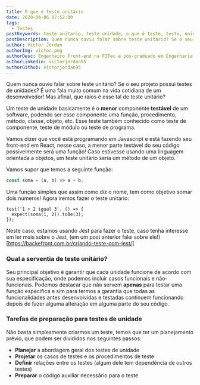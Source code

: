 ```yaml
---
title: O que é teste unitário
date: 2020-04-06 07:52:00
tags:
  - Testes
postKeywords: teste unitario, teste unidade, o que é teste, teste, unidade, jest, teste front-end, teste de modulo, unit test
postDescription: Quem nunca ouviu falar sobre teste unitário? Se o seu projeto possui testes de unidades? É uma fala muito comum na vida cotidiana de um desenvolvedor! Mas afinal, que raios é esse tal de teste unitário?
author: Victor Jordan
authorImg: victor.png
authorDesc: Engenheiro Front-end na FITec e pós-graduado em Engenharia de Software pela PUC-MG e formado em Banco de Dados pela Fatec, apaixonado por usabilidade, performance e UX!
authorLinkedin: victorjordan95
authorGithub: victorjordan95
---
```


Quem nunca ouviu falar sobre teste unitário? Se o seu projeto possui testes de unidades?
É uma fala muito comum na vida cotidiana de um desenvolvedor!
Mas afinal, que raios é esse tal de teste unitário?

<!-- more -->

Um teste de unidade basicamente é o **menor** componente **testável** de um software, podendo ser esse componente uma função, procedimento, método, classe, objeto, etc.
Esse teste também conhecido como teste de componente, teste de módulo ou teste de programa.

Vamos dizer que você está programando em Javascript e está fazendo seu front-end em React, nesse caso, a menor parte testável do seu código possivelmente será uma função! Caso estivesse usando uma linguagem orientada a objetos, um teste unitário seria um método de um objeto.

Vamos supor que temos a seguinte função:

```javascript
const soma = (a, b) => a + b;
```

Uma função simples que assim como diz o nome, tem como objetivo somar dois números!
Agora iremos fazer o teste unitário:

```
test('1 + 2 igual 3', () => {
  expect(soma(1, 2)).toBe(3);
});
```

Neste caso, estamos usando Jest para fazer o teste, caso tenha interesse em ler mais sobre o Jest, (em um post anterior falei sobre ele!)[https://backefront.com.br/criando-teste-com-jest/]

### Qual a serventia de teste unitário?

Seu principal objetivo é garantir que cada unidade funcione de acordo com sua especificação, onde podemos incluir casos funcionais e não-funcionais.
Podemos destacar que não servem **apenas** para testar uma função específica e sim para termos a garantia que todas as funcionalidades antes desenvolvidas e testadas continuem funcionando depois de fazer alguma alteração em alguma parte do seu código.

### Tarefas de preparação para testes de unidade

Não basta simplesmente criarmos um teste, temos que ter um planejamento prévio, que podem ser divididos nos seguintes passos:

- **Planejar** a abordagem geral dos testes de unidade
- **Projetar** os casos de testes e os procedimentos de teste
- **Definir** relações entre os testes (algum dele tem dependência de outros testes)
- **Preparar** o código auxiliar necessário para o teste
